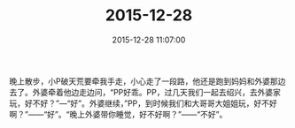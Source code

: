 ﻿---
title: "2015-12-28"
date: 2015-12-28 11:07:00
tags:
categories: 爸爸
---
晚上散步，小P破天荒要牵我手走，小心走了一段路，他还是跑到妈妈和外婆那边去了。外婆牵着他边走边问，“PP好乖。PP，过几天我们一起去绍兴，去外婆家玩，好不好？”—“好”。外婆继续，”PP，到时候我们和大哥哥大姐姐玩，好不好啊？”——“好”。“晚上外婆带你睡觉，好不好啊？”——“不好”。 